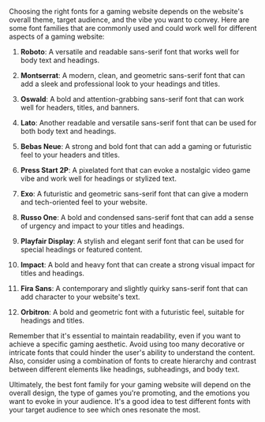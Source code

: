 Choosing the right fonts for a gaming website depends on the website's overall theme, target audience, and the vibe you want to convey. Here are some font families that are commonly used and could work well for different aspects of a gaming website:

1. **Roboto**: A versatile and readable sans-serif font that works well for body text and headings.

2. **Montserrat**: A modern, clean, and geometric sans-serif font that can add a sleek and professional look to your headings and titles.

3. **Oswald**: A bold and attention-grabbing sans-serif font that can work well for headers, titles, and banners.

4. **Lato**: Another readable and versatile sans-serif font that can be used for both body text and headings.

5. **Bebas Neue**: A strong and bold font that can add a gaming or futuristic feel to your headers and titles.

6. **Press Start 2P**: A pixelated font that can evoke a nostalgic video game vibe and work well for headings or stylized text.

7. **Exo**: A futuristic and geometric sans-serif font that can give a modern and tech-oriented feel to your website.

8. **Russo One**: A bold and condensed sans-serif font that can add a sense of urgency and impact to your titles and headings.

9. **Playfair Display**: A stylish and elegant serif font that can be used for special headings or featured content.

10. **Impact**: A bold and heavy font that can create a strong visual impact for titles and headings.

11. **Fira Sans**: A contemporary and slightly quirky sans-serif font that can add character to your website's text.

12. **Orbitron**: A bold and geometric font with a futuristic feel, suitable for headings and titles.

Remember that it's essential to maintain readability, even if you want to achieve a specific gaming aesthetic. Avoid using too many decorative or intricate fonts that could hinder the user's ability to understand the content. Also, consider using a combination of fonts to create hierarchy and contrast between different elements like headings, subheadings, and body text.

Ultimately, the best font family for your gaming website will depend on the overall design, the type of games you're promoting, and the emotions you want to evoke in your audience. It's a good idea to test different fonts with your target audience to see which ones resonate the most.